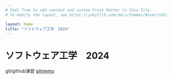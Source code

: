 ```yaml
---
# Feel free to add content and custom Front Matter to this file.
# To modify the layout, see https://jekyllrb.com/docs/themes/#overriding-theme-defaults

layout: home
title: "ソフトウェア工学　2024"
---
```

# ソフトウェア工学　2024
git/github演習
[gitmemo](/docs/git-memo)
